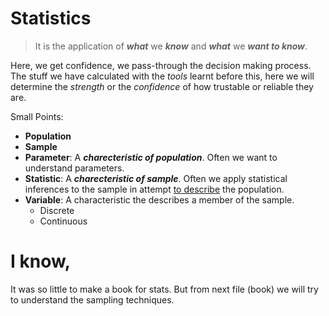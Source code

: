 # Statistics
> It is the application of ***what*** we ***know*** and ***what*** we ***want to know***. 

Here, we get confidence, we pass-through the decision making process. The stuff we have calculated with the *tools* learnt before this, here we will determine the *strength* or the *confidence* of how trustable or reliable they are.

Small Points:
- **Population**
- **Sample**
- **Parameter**: A ***charecteristic of population***. Often we want to understand parameters.
- **Statistic**: A ***charecteristic of sample***. Often we apply statistical inferences to the sample in attempt <U>to describe</U> the population.
- **Variable**: A characteristic the describes a member of the sample.
	- Discrete
	- Continuous

# I know,
It was so little to make a book for stats. But from next file (book) we will try to understand the sampling techniques.